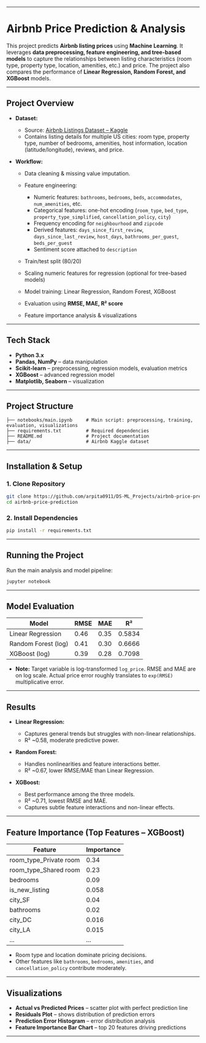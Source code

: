 
---

# Airbnb Price Prediction & Analysis

This project predicts **Airbnb listing prices** using **Machine Learning**.
It leverages **data preprocessing, feature engineering, and tree-based models** to capture the relationships between listing characteristics (room type, property type, location, amenities, etc.) and price.
The project also compares the performance of **Linear Regression, Random Forest, and XGBoost** models.

---

## Project Overview

* **Dataset:**

  * Source: [Airbnb Listings Dataset – Kaggle](https://www.kaggle.com/datasets/lovishbansal123/airbnb-data/data)
  * Contains listing details for multiple US cities: room type, property type, number of bedrooms, amenities, host information, location (latitude/longitude), reviews, and price.

* **Workflow:**

  * Data cleaning & missing value imputation.
  * Feature engineering:

    * Numeric features: `bathrooms`, `bedrooms`, `beds`, `accommodates`, `num_amenities`, etc.
    * Categorical features: one-hot encoding (`room_type`, `bed_type`, `property_type_simplified`, `cancellation_policy`, `city`)
    * Frequency encoding for `neighbourhood` and `zipcode`
    * Derived features: `days_since_first_review`, `days_since_last_review`, `host_days`, `bathrooms_per_guest`, `beds_per_guest`
    * Sentiment score attached to `description`
  * Train/test split (80/20)
  * Scaling numeric features for regression (optional for tree-based models)
  * Model training: Linear Regression, Random Forest, XGBoost
  * Evaluation using **RMSE, MAE, R² score**
  * Feature importance analysis & visualizations

---

## Tech Stack

* **Python 3.x**
* **Pandas, NumPy** – data manipulation
* **Scikit-learn** – preprocessing, regression models, evaluation metrics
* **XGBoost** – advanced regression model
* **Matplotlib, Seaborn** – visualization

---

## Project Structure

```
├── notebooks/main.ipynb     # Main script: preprocessing, training, evaluation, visualizations
├── requirements.txt         # Required dependencies
├── README.md                # Project documentation
├── data/                    # Airbnb Kaggle dataset
```

---

## Installation & Setup

### 1. Clone Repository

```bash
git clone https://github.com/arpita0911/DS-ML_Projects/airbnb-price-prediction.git
cd airbnb-price-prediction
```

### 2. Install Dependencies

```bash
pip install -r requirements.txt
```

---

## Running the Project

Run the main analysis and model pipeline:

```bash
jupyter notebook
```

---

## Model Evaluation

| Model               | RMSE  | MAE   | R²     |
| ------------------- | ----- | ----- | ------ |
| Linear Regression   | 0.46  | 0.35  | 0.5834 |
| Random Forest (log) | 0.41  | 0.30  | 0.6666 |
| XGBoost (log)       | 0.39  | 0.28  | 0.7098 |

* **Note:** Target variable is log-transformed `log_price`. RMSE and MAE are on log scale. Actual price error roughly translates to `exp(RMSE)` multiplicative error.

---

## Results

* **Linear Regression:**

  * Captures general trends but struggles with non-linear relationships.
  * R² \~0.58, moderate predictive power.

* **Random Forest:**

  * Handles nonlinearities and feature interactions better.
  * R² \~0.67, lower RMSE/MAE than Linear Regression.

* **XGBoost:**

  * Best performance among the three models.
  * R² \~0.71, lowest RMSE and MAE.
  * Captures subtle feature interactions and non-linear effects.

---

## Feature Importance (Top Features – XGBoost)

| Feature                  | Importance |
| ------------------------ | ---------- |
| room\_type\_Private room | 0.34       |
| room\_type\_Shared room  | 0.23       |
| bedrooms                 | 0.09       |
| is\_new\_listing         | 0.058      |
| city\_SF                 | 0.04       |
| bathrooms                | 0.02       |
| city\_DC                 | 0.016      |
| city\_LA                 | 0.015      |
| ...                      | ...        |

* Room type and location dominate pricing decisions.
* Other features like `bathrooms`, `bedrooms`, `amenities`, and `cancellation_policy` contribute moderately.

---

## Visualizations

* **Actual vs Predicted Prices** – scatter plot with perfect prediction line
* **Residuals Plot** – shows distribution of prediction errors
* **Prediction Error Histogram** – error distribution analysis
* **Feature Importance Bar Chart** – top 20 features driving predictions

---


